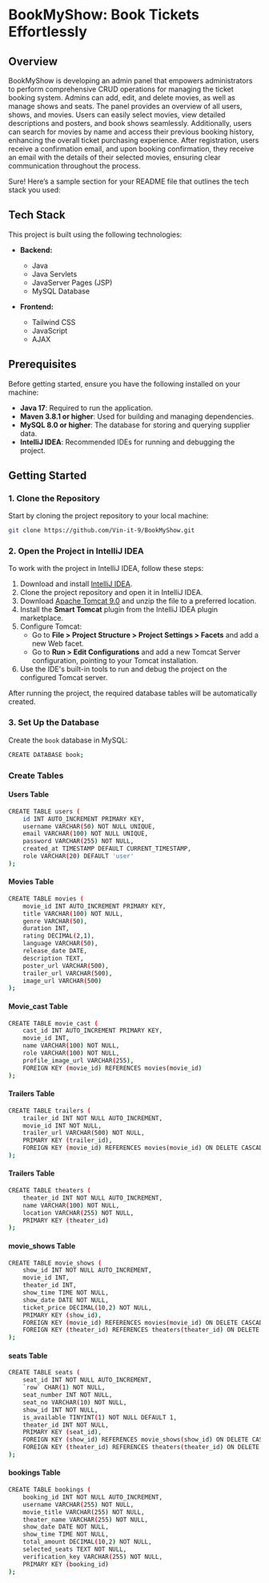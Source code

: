 # BookMyShow: Book Tickets Effortlessly

## Overview

BookMyShow is developing an admin panel that empowers administrators to perform comprehensive CRUD operations for managing the ticket booking system. Admins can add, edit, and delete movies, as well as manage shows and seats. The panel provides an overview of all users, shows, and movies. Users can easily select movies, view detailed descriptions and posters, and book shows seamlessly. Additionally, users can search for movies by name and access their previous booking history, enhancing the overall ticket purchasing experience. After registration, users receive a confirmation email, and upon booking confirmation, they receive an email with the details of their selected movies, ensuring clear communication throughout the process.

Sure! Here’s a sample section for your README file that outlines the tech stack you used:


## Tech Stack

This project is built using the following technologies:

- **Backend:**
  - Java
  - Java Servlets
  - JavaServer Pages (JSP)
  - MySQL Database

- **Frontend:**
  - Tailwind CSS
  - JavaScript
  - AJAX


## Prerequisites

Before getting started, ensure you have the following installed on your machine:

- **Java 17**: Required to run the application.
- **Maven 3.8.1 or higher**: Used for building and managing dependencies.
- **MySQL 8.0 or higher**: The database for storing and querying supplier data.
- **IntelliJ IDEA**: Recommended IDEs for running and debugging the project.

## Getting Started

### 1. Clone the Repository

Start by cloning the project repository to your local machine:

```bash
git clone https://github.com/Vin-it-9/BookMyShow.git
```



### 2. Open the Project in IntelliJ IDEA

To work with the project in IntelliJ IDEA, follow these steps:

1. Download and install [IntelliJ IDEA](https://www.jetbrains.com/idea/).
2. Clone the project repository and open it in IntelliJ IDEA.
3. Download [Apache Tomcat 9.0](https://tomcat.apache.org/) and unzip the file to a preferred location.
4. Install the **Smart Tomcat** plugin from the IntelliJ IDEA plugin marketplace.
5. Configure Tomcat:
   - Go to **File > Project Structure > Project Settings > Facets** and add a new Web facet.
   - Go to **Run > Edit Configurations** and add a new Tomcat Server configuration, pointing to your Tomcat installation.
6. Use the IDE's built-in tools to run and debug the project on the configured Tomcat server.

After running the project, the required database tables will be automatically created.


### 3. Set Up the Database

Create the `book` database in MySQL:

```bash
CREATE DATABASE book;
```

### Create Tables

#### Users Table

```bash
CREATE TABLE users (
    id INT AUTO_INCREMENT PRIMARY KEY,
    username VARCHAR(50) NOT NULL UNIQUE,
    email VARCHAR(100) NOT NULL UNIQUE,
    password VARCHAR(255) NOT NULL,
    created_at TIMESTAMP DEFAULT CURRENT_TIMESTAMP,
    role VARCHAR(20) DEFAULT 'user'
);
```
#### Movies Table
```bash
CREATE TABLE movies (
    movie_id INT AUTO_INCREMENT PRIMARY KEY,
    title VARCHAR(100) NOT NULL,
    genre VARCHAR(50),
    duration INT,
    rating DECIMAL(2,1),
    language VARCHAR(50),
    release_date DATE,
    description TEXT,
    poster_url VARCHAR(500),
    trailer_url VARCHAR(500),
    image_url VARCHAR(500)
);
```

#### Movie_cast Table
```bash
CREATE TABLE movie_cast (
    cast_id INT AUTO_INCREMENT PRIMARY KEY,
    movie_id INT,
    name VARCHAR(100) NOT NULL,
    role VARCHAR(100) NOT NULL,
    profile_image_url VARCHAR(255),
    FOREIGN KEY (movie_id) REFERENCES movies(movie_id)
);
```
#### Trailers Table
```bash
CREATE TABLE trailers (
    trailer_id INT NOT NULL AUTO_INCREMENT,
    movie_id INT NOT NULL,
    trailer_url VARCHAR(500) NOT NULL,
    PRIMARY KEY (trailer_id),
    FOREIGN KEY (movie_id) REFERENCES movies(movie_id) ON DELETE CASCADE
);

```
#### Trailers Table
```bash
CREATE TABLE theaters (
    theater_id INT NOT NULL AUTO_INCREMENT,
    name VARCHAR(100) NOT NULL,
    location VARCHAR(255) NOT NULL,
    PRIMARY KEY (theater_id)
);
```
#### movie_shows Table
```bash
CREATE TABLE movie_shows (
    show_id INT NOT NULL AUTO_INCREMENT,
    movie_id INT,
    theater_id INT,
    show_time TIME NOT NULL,
    show_date DATE NOT NULL,
    ticket_price DECIMAL(10,2) NOT NULL,
    PRIMARY KEY (show_id),
    FOREIGN KEY (movie_id) REFERENCES movies(movie_id) ON DELETE CASCADE,
    FOREIGN KEY (theater_id) REFERENCES theaters(theater_id) ON DELETE CASCADE
);
```
#### seats Table
```bash
CREATE TABLE seats (
    seat_id INT NOT NULL AUTO_INCREMENT,
    `row` CHAR(1) NOT NULL,
    seat_number INT NOT NULL,
    seat_no VARCHAR(10) NOT NULL,
    show_id INT NOT NULL,
    is_available TINYINT(1) NOT NULL DEFAULT 1,
    theater_id INT NOT NULL,
    PRIMARY KEY (seat_id),
    FOREIGN KEY (show_id) REFERENCES movie_shows(show_id) ON DELETE CASCADE,
    FOREIGN KEY (theater_id) REFERENCES theaters(theater_id) ON DELETE CASCADE
);
```


####  bookings Table
```bash
CREATE TABLE bookings (
    booking_id INT NOT NULL AUTO_INCREMENT,
    username VARCHAR(255) NOT NULL,
    movie_title VARCHAR(255) NOT NULL,
    theater_name VARCHAR(255) NOT NULL,
    show_date DATE NOT NULL,
    show_time TIME NOT NULL,
    total_amount DECIMAL(10,2) NOT NULL,
    selected_seats TEXT NOT NULL,
    verification_key VARCHAR(255) NOT NULL,
    PRIMARY KEY (booking_id)
);
```
